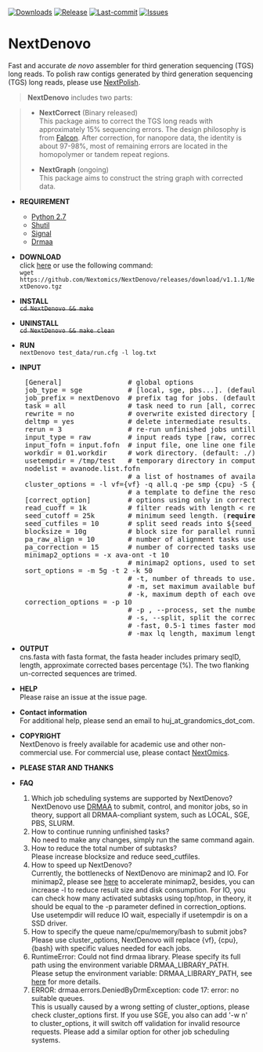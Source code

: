 [![Downloads](https://img.shields.io/github/downloads/Nextomics/NextDenovo/total.svg)](https://github.com/Nextomics/NextDenovo/releases/download/v1.1.1/NextDenovo.tgz)
[![Release](https://img.shields.io/github/release/Nextomics/NextDenovo.svg)](https://github.com/Nextomics/NextDenovo/releases)
[![Last-commit](https://img.shields.io/github/last-commit/Nextomics/NextDenovo.svg)](https://github.com/Nextomics/NextDenovo/commits/master)
[![Issues](https://img.shields.io/github/issues/Nextomics/NextDenovo.svg)](https://github.com/Nextomics/NextDenovo/issues)

# NextDenovo
Fast and accurate *de novo* assembler for third generation sequencing (TGS) long reads. To polish raw contigs generated by third generation sequencing (TGS) long reads, please use [NextPolish](https://github.com/Nextomics/NextPolish).

> **NextDenovo** includes two parts:

> * **NextCorrect**  (Binary released)  
>   This package aims to correct the TGS long reads with approximately 15% sequencing errors. The design philosophy is from [Falcon](https://github.com/PacificBiosciences/FALCON). After correction, for nanopore data, the identity is about 97-98%, most of remaining errors are located in the homopolymer or tandem repeat regions.
>
> * **NextGraph**   (ongoing)    
>      This package aims to construct the string graph with corrected data. 

* **REQUIREMENT**
	* [Python 2.7](https://www.python.org/download/releases/2.7/)
	* [Shutil](https://docs.python.org/2/library/shutil.html)
	* [Signal](https://docs.python.org/2/library/signal.html)
	* [Drmaa](https://github.com/pygridtools/drmaa-python)
* **DOWNLOAD**   
click [here](https://github.com/Nextomics/NextDenovo/releases/download/v1.1.1/NextDenovo.tgz) or use the following command:   
`wget https://github.com/Nextomics/NextDenovo/releases/download/v1.1.1/NextDenovo.tgz`  

* **INSTALL**  
~~`cd NextDenovo && make`~~

* **UNINSTALL**  
~~`cd NextDenovo && make clean`~~

* **RUN**  
`nextDenovo test_data/run.cfg -l log.txt`

* **INPUT** 

<pre>
	[General]                # global options
	job_type = sge           # [local, sge, pbs...]. (default: sge)
	job_prefix = nextDenovo  # prefix tag for jobs. (default: nextDenovo)
	task = all               # task need to run [all, correct or graph]. (default: all)
	rewrite = no             # overwrite existed directory [yes, no]. (default: no)
	deltmp = yes             # delete intermediate results. (default: yes)
	rerun = 3                # re-run unfinished jobs untill finished or reached ${rerun} loops, 0=no. (default: 3)
	input_type = raw         # input reads type [raw, corrected]. (default: raw)
	input_fofn = input.fofn  # input file, one line one file. (<b>required</b>)
	workdir = 01.workdir     # work directory. (default: ./)
	usetempdir = /tmp/test   # temporary directory in compute nodes to avoid high IO wait. (default: no)
	nodelist = avanode.list.fofn
	                         # a list of hostnames of available nodes, one node one line, used with usetempdir for non-sge job_type.
	cluster_options = -l vf={vf} -q all.q -pe smp {cpu} -S {bash} -w n
	                         # a template to define the resource requirements for each job, which will pass to <a href="https://github.com/pygridtools/drmaa-python/wiki/FAQ">DRMAA</a> as the nativeSpecification field.
	[correct_option]         # options using only in corrected step.
	read_cuoff = 1k          # filter reads with length < read_cuoff. (default: 1k)
	seed_cutoff = 25k        # minimum seed length. (<b>required</b>)
	seed_cutfiles = 10       # split seed reads into ${seed_cutfiles} subfiles. (default: ${pa_correction})
	blocksize = 10g          # block size for parallel running. (default: 10g)
	pa_raw_align = 10        # number of alignment tasks used to run in parallel. (default: 10)
	pa_correction = 15       # number of corrected tasks used to run in parallel. (default: 15)
	minimap2_options = -x ava-ont -t 10   
	                         # minimap2 options, used to set PacBio/Nanopore read overlap. (<b>required</b>)
	sort_options = -m 5g -t 2 -k 50   
	                         # -t, number of threads to use. (defalut: 8)  
	                         # -m, set maximum available buffer size, larger buffer size will accelerate sort process, suffix K/M/G. (defalut: 40G)  
	                         # -k, maximum depth of each overlap, larger depth will produce more accurate and more corrected data with slower speed. (defalut: 40)  
	correction_options = -p 10            
	                         # -p , --process, set the number of processes used for correcting. (default: 10)
	                         # -s, --split, split the corrected seed with un-corrected regions. (default: False)
	                         # -fast, 0.5-1 times faster mode with a little lower accuracy. (default: False)
	                         # -max_lq_length, maximum length of a continuous low quality region in a corrected seed, larger max_lq_length will produce more corrected data with lower accuracy. (default: auto [pb/1k, ont/10k])
</pre>

* **OUTPUT**    
cns.fasta with fasta format, the fasta header includes primary seqID, length, approximate corrected bases percentage (%). The two flanking un-corrected sequences are trimed.

* **HELP**   
Please raise an issue at the issue page.

* **Contact information**    
For additional help, please send an email to huj_at_grandomics_dot_com.

* **COPYRIGHT**    
NextDenovo is freely available for academic use and other non-commercial use. For commercial use, please contact [NextOmics](https://www.nextomics.cn/en/).

* **PLEASE STAR AND THANKS** 

* **FAQ**  
	1. Which job scheduling systems are supported by NextDenovo?  
	NextDenovo use [DRMAA](https://en.wikipedia.org/wiki/DRMAA) to submit, control, and monitor jobs, so in theory, support all DRMAA-compliant system, such as LOCAL, SGE, PBS, SLURM.
	2. How to continue running unfinished tasks?  
	No need to make any changes, simply run the same command again.
	3. How to reduce the total number of subtasks?  
	Please increase blocksize and reduce seed_cutfiles.
	4. How to speed up NextDenovo?  
	Currently, the bottlenecks of NextDenovo are minimap2 and IO. For minimap2, please see [here](https://github.com/lh3/minimap2/issues/322) to accelerate minimap2, besides, you can increase -l to reduce result size and disk consumption. For IO, you can check how many activated subtasks using top/htop, in theory, it should be equal to the -p parameter defined in correction_options. Use usetempdir will reduce IO wait, especially if usetempdir is on a SSD driver.
	5. How to specify the queue name/cpu/memory/bash to submit jobs?  
	Please use cluster_options, NextDenovo will replace {vf}, {cpu}, {bash} with specific values needed for each jobs.
	6. RuntimeError: Could not find drmaa library.  Please specify its full path using the environment variable DRMAA_LIBRARY_PATH.   
	Please setup the environment variable: DRMAA_LIBRARY_PATH, see [here](https://github.com/pygridtools/drmaa-python) for more details.
	7. ERROR: drmaa.errors.DeniedByDrmException: code 17: error: no suitable queues.  
	This is usually caused by a wrong setting of cluster_options, please check cluster_options first. If you use SGE, you also can add '-w n' to cluster_options, it will switch off validation for invalid resource requests. Please add a similar option for other job scheduling systems. 
